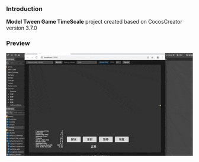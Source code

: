 ### Introduction
**Model Tween Game TimeScale** project created based on CocosCreator version 3.7.0

### Preview
![image](../../../gif/202204/2022042902.gif)